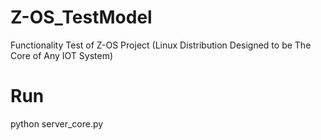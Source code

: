 # Z-OS_TestModel
Functionality Test of Z-OS Project (Linux Distribution Designed to be The Core of Any IOT System)
# Run
python server_core.py

